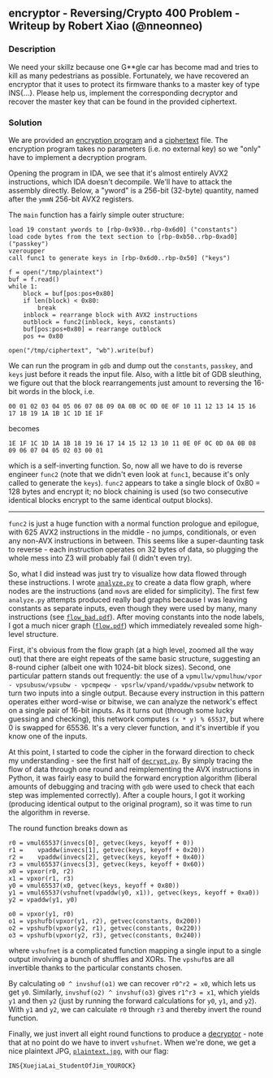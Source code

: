 ## encryptor - Reversing/Crypto 400 Problem - Writeup by Robert Xiao (@nneonneo)

### Description

We need your skillz because one G**gle car has become mad and tries to kill as many pedestrians as possible. Fortunately, we have recovered an encryptor that it uses to protect its firmware thanks to a master key of type INS{...}. Please help us, implement the corresponding decryptor and recover the master key that can be found in the provided ciphertext.

### Solution

We are provided an [encryption program](encryptor) and a [ciphertext](ciphertext) file. The encryption program takes no parameters (i.e. no external key) so we "only" have to implement a decryption program.

Opening the program in IDA, we see that it's almost entirely AVX2 instructions, which IDA doesn't decompile. We'll have to attack the assembly directly. Below, a "yword" is a 256-bit (32-byte) quantity, named after the `ymmN` 256-bit AVX2 registers.

The `main` function has a fairly simple outer structure:

    load 19 constant ywords to [rbp-0x930..rbp-0x6d0] ("constants")
    load code bytes from the text section to [rbp-0xb50..rbp-0xad0] ("passkey")
    vzeroupper
    call func1 to generate keys in [rbp-0x6d0..rbp-0x50] ("keys")

    f = open("/tmp/plaintext")
    buf = f.read()
    while 1:
        block = buf[pos:pos+0x80]
        if len(block) < 0x80:
            break
        inblock = rearrange block with AVX2 instructions
        outblock = func2(inblock, keys, constants)
        buf[pos:pos+0x80] = rearrange outblock
        pos += 0x80

    open("/tmp/ciphertext", "wb").write(buf)

We can run the program in `gdb` and dump out the `constants`, `passkey`, and `keys` just before it reads the input file. Also, with a little bit of GDB sleuthing, we figure out that the block rearrangements just amount to reversing the 16-bit words in the block, i.e.

    00 01 02 03 04 05 06 07 08 09 0A 0B 0C 0D 0E 0F 10 11 12 13 14 15 16 17 18 19 1A 1B 1C 1D 1E 1F

becomes

    1E 1F 1C 1D 1A 1B 18 19 16 17 14 15 12 13 10 11 0E 0F 0C 0D 0A 0B 08 09 06 07 04 05 02 03 00 01

which is a self-inverting function. So, now all we have to do is reverse engineer `func2` (note that we didn't even look at `func1`, because it's only called to generate the `keys`). `func2` appears to take a single block of 0x80 = 128 bytes and encrypt it; no block chaining is used (so two consecutive identical blocks encrypt to the same identical output blocks).

----

`func2` is just a huge function with a normal function prologue and epilogue, with 625 AVX2 instructions in the middle - no jumps, conditionals, or even any non-AVX instructions in between. This seems like a super-daunting task to reverse - each instruction operates on 32 bytes of data, so plugging the whole mess into Z3 will probably fail (I didn't even try).

So, what I did instead was just try to visualize how data flowed through these instructions. I wrote [`analyze.py`](analyze.py) to create a data flow graph, where nodes are the instructions (and `mov`s are elided for simplicity). The first few `analyze.py` attempts produced really bad graphs because I was leaving constants as separate inputs, even though they were used by many, many instructions (see [`flow_bad.pdf`](flow_bad.pdf)). After moving constants into the node labels, I got a much nicer graph ([`flow.pdf`](flow.pdf)) which immediately revealed some high-level structure.

First, it's obvious from the flow graph (at a high level, zoomed all the way out) that there are eight repeats of the same basic structure, suggesting an 8-round cipher (albeit one with 1024-bit block sizes). Second, one particular pattern stands out frequently: the use of a `vpmullw/vpmulhuw/vpor - vpsubusw/vpsubw - vpcmpeqw - vpsrlw/vpand/vpaddw/vpsubw` network to turn two inputs into a single output. Because every instruction in this pattern operates either word-wise or bitwise, we can analyze the network's effect on a single pair of 16-bit inputs. As it turns out (through some lucky guessing and checking), this network computes `(x * y) % 65537`, but where 0 is swapped for 65536. It's a very clever function, and it's invertible if you know one of the inputs.

At this point, I started to code the cipher in the forward direction to check my understanding - see the first half of [`decrypt.py`](decrypt.py). By simply tracing the flow of data through one round and reimplementing the AVX instructions in Python, it was fairly easy to build the forward encryption algorithm (liberal amounts of debugging and tracing with `gdb` were used to check that each step was implemented correctly). After a couple hours, I got it working (producing identical output to the original program), so it was time to run the algorithm in reverse.

The round function breaks down as

    r0 = vmul65537(invecs[0], getvec(keys, keyoff + 0))
    r1 =    vpaddw(invecs[1], getvec(keys, keyoff + 0x20))
    r2 =    vpaddw(invecs[2], getvec(keys, keyoff + 0x40))
    r3 = vmul65537(invecs[3], getvec(keys, keyoff + 0x60))
    x0 = vpxor(r0, r2)
    x1 = vpxor(r1, r3)
    y0 = vmul65537(x0, getvec(keys, keyoff + 0x80))
    y1 = vmul65537(vshufnet(vpaddw(y0, x1)), getvec(keys, keyoff + 0xa0))
    y2 = vpaddw(y1, y0)

    o0 = vpxor(y1, r0)
    o1 = vpshufb(vpxor(y1, r2), getvec(constants, 0x200))
    o2 = vpshufb(vpxor(y2, r1), getvec(constants, 0x220))
    o3 = vpshufb(vpxor(y2, r3), getvec(constants, 0x240))

where `vshufnet` is a complicated function mapping a single input to a single output involving a bunch of shuffles and XORs. The `vpshufb`s are all invertible thanks to the particular constants chosen.

By calculating `o0 ^ invshuf(o1)` we can recover `r0^r2 = x0`, which lets us get `y0`. Similarly, `invshuf(o2) ^ invshuf(o3)` gives `r1^r3 = x1`, which yields `y1` and then `y2` (just by running the forward calculations for `y0`, `y1`, and `y2`). With `y1` and `y2`, we can calculate `r0` through `r3` and thereby invert the round function.

Finally, we just invert all eight round functions to produce a [decryptor](decrypt.py) - note that at no point do we have to invert `vshufnet`. When we're done, we get a nice plaintext JPG, [`plaintext.jpg`](plaintext.jpg), with our flag:

    INS{XuejiaLai_StudentOfJim_YOUROCK}
